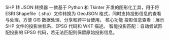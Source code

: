 SHP 转 JSON 转换器
一款基于 Python 和 Tkinter 开发的图形化工具，用于将 ESRI Shapefile（.shp）文件转换为 GeoJSON 格式，同时支持投影信息的查看与处理，方便 GIS 数据处理、分享和跨平台使用。
核心功能
投影信息查看：展示 SHP 文件的投影坐标系、EPSG 代码和 WKT 描述。
智能投影匹配：自动尝试匹配投影的 EPSG 代码，若无法匹配则保留原始投影信息。
